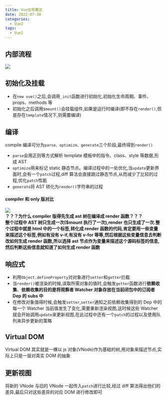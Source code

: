 ```yaml
---
title: Vue全局概览
date: 2022-07-30
categories: 
  - Vue2
tags: 
  - Vue2
---
```


## 内部流程

![](/images/vue/vue.png)

## 初始化及挂载

- 在`new vue()`之后,会调用`_init`函数进行初始化,初始化生命周期、事件、props、methods 等
- 初始化之后调用`$mount()`会挂载组件,如果是运行时编译(即不存在`render()`,但是存在`template`情况下,则需要编译)

## 编译

compile 编译可分为`parse、optimize、generate`三个阶段,最终得到`render()`

- `parse`会用正则等方式解析 template 模板中的指令、class、style 等数据,形成 AST
- `optimize`用来标记 static 静态节点。编译过程中的一处优化,当`update`更新界面时,会有一个`patch`过程,diff 算法会直接跳过静态节点,从而减少了比较的过程,优化`patch`性能
- `generate`将 AST 转化为`render()`字符串的过程

#### compiler 和 only 版对比

![](/images/vue/compiler.png)  
**？？？为什么 compiler 版得先生成 ast 树在编译成 render 函数？？？**\
**整个过程中 AST 树只生成一次($mount 执行了一次),render 也只生成了一次.整个过程中就是 html 中的一个标签,转化成 render 函数的代码,肯定要用一些变量来描述这个标签,例如有没有 v-if,有没有 v-for 等等,然后根据这些变量信息去判断改如何生成 render 函数,所以选择 ast 节点作为变量来描述这个源码标签的信息,然后判断这些信息就知道了如何生成 render 函数**

## 响应式

- 利用`Object.defineProperty`对对象进行`setter`和`getter`拦截
- 当`render()`被渲染的时候,读取所需对象的值时,会触发`getter`函数进行**依赖收集**、**依赖收集的目的是将观察者 Watcher 对象存放在当前闭包中的订阅者 Dep 的 subs 中**
- 在修改对象值得时候,会触发`setter`,`setter`通知之前依赖收集得到的 Dep 中的每一个 Watcher 当前值发生了变化,需要重新渲染视图,这时候这些 Watcher 就会开始调用`update`来更新视图,在此过程中还有一个`patch`的过程以及使用队列来异步更新的策略

## Virtual DOM

Virtual DOM 其实就是一棵以 js 对象(VNode)作为基础的树,用对象来描述节点,实际上只是一层对真实 DOM 的抽象

## 更新视图

将新的 VNode 与旧的 VNode 一起传入`patch`进行比较,经过 diff 算法得出他们的差异,最后只对这些差异的对应 DOM 进行修改即可
